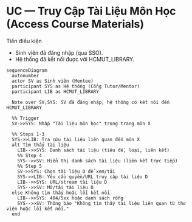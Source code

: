# UC — Truy Cập Tài Liệu Môn Học (Access Course Materials)

Tiền điều kiện
- Sinh viên đã đăng nhập (qua SSO).
- Hệ thống đã kết nối được với HCMUT_LIBRARY.

```mermaid
sequenceDiagram
  autonumber
  actor SV as Sinh viên (Mentee)
  participant SYS as Hệ thống (Cổng Tutor/Mentor)
  participant LIB as HCMUT_LIBRARY

  Note over SV,SYS: SV đã đăng nhập; hệ thống có kết nối đến HCMUT_LIBRARY

  %% Trigger
  SV->>SYS: Nhấp "Tài liệu môn học" trong trang môn X

  %% Steps 1-3
  SYS->>LIB: Tra cứu tài liệu liên quan đến môn X
  alt Tìm thấy tài liệu
    LIB-->>SYS: Danh sách tài liệu (tiêu đề, loại, liên kết)
    %% Step 4
    SYS-->>SV: Hiển thị danh sách tài liệu (liên kết trực tiếp)
    %% Step 5
    SV->>SYS: Chọn tài liệu D để xem/tải
    SYS->>LIB: Yêu cầu quyền/URL truy cập tài liệu D
    LIB-->>SYS: URL/stream tài liệu D
    SYS-->>SV: Mở/tải tài liệu D
  else Không tìm thấy hoặc lỗi kết nối
    LIB-->>SYS: 404/5xx hoặc danh sách rỗng
    SYS-->>SV: Thông báo "Không tìm thấy tài liệu liên quan từ thư viện hoặc lỗi kết nối."
  end
```
